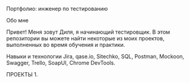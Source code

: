 Портфолио: инженер по тестированию


Обо мне

Привет! Меня зовут Диля, я начинающий тестировщик.
В этом репозитории вы можете найти некоторые из моих проектов, выполненных во время обучения и практики.

Навыки и технологии
Jira, qase.io, Sitechko, SQL, Postman, Mockoon, Swagger, Trello,
SoapUI, Chrome DevTools.

ПРОЕКТЫ
1.

